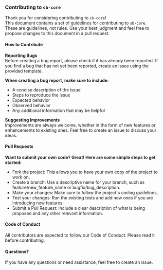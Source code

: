 ### Contributing to `sb-core`
Thank you for considering contributing to `sb-core`!     
This document contains a set of guidelines for contributing to `sb-core`.      
These are guidelines, not rules. Use your best judgment and feel free to propose changes to this document in a pull request.



#### How to Contribute
**Reporting Bugs**     
Before creating a bug report, please check if it has already been reported. If you find a bug that has not yet been reported, create an issue using the provided template.

**When creating a bug report, make sure to include:**
- A concise description of the issue
- Steps to reproduce the issue
- Expected behavior
- Observed behavior
- Any additional information that may be helpful

**Suggesting Improvements**      
Improvements are always welcome, whether in the form of new features or enhancements to existing ones. Feel free to create an issue to discuss your ideas.

#### Pull Requests
**Want to submit your own code? Great! Here are some simple steps to get started:**

- Fork the project: This allows you to have your own copy of the project to work on.
- Create a branch: Use a descriptive name for your branch, such as feature/new_feature_name or bugfix/bug_description.
- Make your changes: Make sure to follow the project's coding guidelines.
- Test your changes: Run the existing tests and add new ones if you are introducing new features.
- Submit a Pull Request: Include a clear description of what is being proposed and any other relevant information.

#### Code of Conduct
All contributors are expected to follow our Code of Conduct. Please read it before contributing.

#### Questions?
If you have any questions or need assistance, feel free to create an issue.